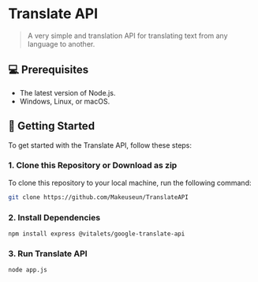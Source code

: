 # Translate API

> A very simple and translation API for translating text from any language to another.

## 💻 Prerequisites

* The latest version of Node.js.
* Windows, Linux, or macOS.

## 🚀 Getting Started

To get started with the Translate API, follow these steps:

### 1. Clone this Repository or Download as zip

To clone this repository to your local machine, run the following command:

```bash
git clone https://github.com/Makeuseun/TranslateAPI
```

### 2. Install Dependencies

```
npm install express @vitalets/google-translate-api
```

### 3. Run Translate API

```
node app.js
```